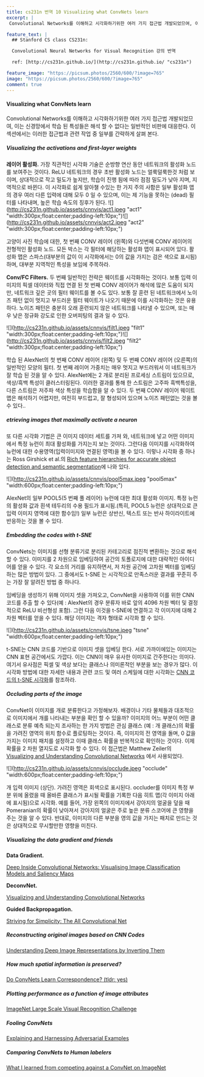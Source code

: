 ```yaml
---
title: cs231n 번역 10 Visualizing what ConvNets learn
excerpt: |
 Convolutional Networks를 이해하고 시각화하기위한 여러 가지 접근법 개발되었므여, 이는 신경망에서 학습 된 특성들은 해석 할 수 없다는 일반적인 비판에 대응한다. 이 섹션에서는 이러한 접근법과 관련 작업 중 일부를 간략하게 살펴 본다.   

feature_text: |
  ## Stanford CS class CS231n: 

  Convolutional Neural Networks for Visual Recognition 강의 번역

  ref: [http://cs231n.github.io/](http://cs231n.github.io/ "cs231n")

feature_image: "https://picsum.photos/2560/600/?image=765"
image: "https://picsum.photos/2560/600/?image=765"
comment: true
---
```



#### Visualizing what ConvNets learn
Convolutional Networks를 이해하고 시각화하기위한 여러 가지 접근법 개발되었므여, 이는 신경망에서 학습 된 특성들은 해석 할 수 없다는 일반적인 비판에 대응한다. 이 섹션에서는 이러한 접근법과 관련 작업 중 일부를 간략하게 살펴 본다. 


##### Visualizing the activations and first-layer weights

**레이어 활성화.** 가장 직관적인 시각화 기술은 순방향 연산 동안 네트워크의 활성화 노드를 보여주는 것이다. ReLU 네트워크의 경우 초반 활성화 노드는 얼룩덜룩한것 처럼 보이며, 상대적으로 작고 밀도가 높지만, 학습이 진행 됨에 따라 점점 밀도가 낮아 지며, 지역적으로 바뀐다. 이 시각화로 쉽게 알아챌 수있는 한 가지 주의 사함은 일부 활성화 맵의 경우 여러 다른 입력에 대해 모두 0 일 수 있으며, 이는 제 기능을 못하는 (dead) 필터를 나타내며, 높은 학습 속도의 징후가 된다.
![](http://cs231n.github.io/assets/cnnvis/act1.jpeg "act1" "width:300px;float:center;padding-left:10px;")![](http://cs231n.github.io/assets/cnnvis/act2.jpeg "act2" "width:300px;float:center;padding-left:10px;") 

고양이 사진 학습에 대한, 첫 번째 CONV 레이어 (왼쪽)와 다섯번째 CONV 레이어의 전형적인 활성화 노드. 모든 박스는 각 필터에 해당하는 활성화 맵이 표시되어 있다. 활성화 맵은 스파스(대부분의 값이  이 시각화에서는 0의 값을 가지는 검은 색으로 표시됨)하며, 대부분 지역적인 특성을 보임에 주목하라. 

**Conv/FC Filters.** 두 번째 일반적인 전략은 웨이트를 시각화하는 것이다. 보통 입력 이미지의 픽셀 데이터와 직접 연결 된 첫 번째 CONV 레이어가 해석에 많은 도움이 되지만, 네트워크 깊은 곳의 필터 웨이트를 볼 수도 있다. 보통 잘 훈련 된 네트워크에서 노이즈 패턴 없이 멋지고 부드러운 필터 웨이트가 나오기 때문에 이를 시각화하는 것은 유용하다. 노이즈 패턴은 충분히 오래 훈련되지 않은 네트워크를 나타낼 수 있으며, 또는 매우 낮은 정규화 강도로 인한 오버피팅의 결과 일 수 있다. 

![](http://cs231n.github.io/assets/cnnvis/filt1.jpeg "filt1" "width:300px;float:center;padding-left:10px;")![](http://cs231n.github.io/assets/cnnvis/filt2.jpeg "filt2" "width:300px;float:center;padding-left:10px;") 

학습 된 AlexNet의 첫 번째 CONV 레이어 (왼쪽) 및 두 번째 CONV 레이어 (오른쪽)의 일반적인 모양의 필터. 첫 번째 레이어 가중치는 매우 멋지고 부드러워서 이 네트워크가 잘 학습 된 것을 알 수 있다. AlexNet에는 2 개로 분리된 프로세싱 스트림이 있으므로, 색상/흑백 특성이 클러스터링된다. 이러한 결과를 통해 한 스트림은 고주파 흑백특성을, 다른 스트림은 저주파 색상 특성을 학습함을 알 수 있다. 두 번째 CONV 레이어 웨이트 맵은 해석하기 어렵지만, 여전히 부드럽고, 잘 형성되어 있으며 노이즈 패턴없는 것을 볼 수 있다..

##### etrieving images that maximally activate a neuron

또 다른 시각화 기법은 큰 이미지 데이터 세트를 가져 와, 네트워크에 넣고 어떤 이미지에서 특정 뉴런이 최대 활성화를 가지는지 보는 것이다. 그런다음 이미지를 시각화하여 뉴런에 대한 수용영역(입력이미지와 연결된 영역)을 볼 수 있다. 이렇나 시각화 중 하나는 Ross Girshick et al.의 [Rich feature hierarchies for accurate object detection and semantic segmentation](http://arxiv.org/abs/1311.2524)에 나와 있다.

![](http://cs231n.github.io/assets/cnnvis/pool5max.jpeg "pool5max" "width:600px;float:center;padding-left:10px;")

AlexNet의 일부 POOL5(5 번째 풀 레이어) 뉴런에 대한 최대 활성화 이미지. 특정 뉴런의 활성화 값과 흰색 테두리의 수용 필드가 표시됨.(특히, POOL5 뉴런은 상대적으로 큰 입력 이미지 영역에 대한 함수임!) 일부 뉴런은 상반신, 텍스트 또는 반사 하이라이트에 반응하는 것을 볼 수 있다.

##### Embedding the codes with t-SNE

ConvNets는 이미지를 선형 분류기로 분리된 카테고리로 점진적 변환하는 것으로 해석 할 수 있다. 이미지를 2 차원으로 임베딩하여 공간의 토폴로지에 대한 대략적인 아이디어를 얻을 수 있다. 각 요소의 거리를 유지하면서, 저 차원 공간에 고차원 벡터를 임베딩하는 많은 방법이 있다. 그 중에서도 t-SNE 는 시각적으로 만족스러운 결과를 꾸준히 주는 가장 잘 알려진 방법 중 하나다.

임베딩을 생성하기 위해 이미지 셋을 가져오고, ConvNet을 사용하여 이를 위한 CNN 코드를 추출 할 수 있다(예 : AlexNet의 경우 분류자 ​​바로 앞의 4096 차원 벡터 및 결정적으로 ReLU 비선형성 포함). 그런 다음 이것을 t-SNE에 연결하고 각 이미지에 대해 2차원 벡터를 얻을 수 있다. 해당 이미지는 격자 형태로 시각화 할 수 있다.

![](http://cs231n.github.io/assets/cnnvis/tsne.jpeg "tsne" "width:600px;float:center;padding-left:10px;")

t-SNE는 CNN 코드를 기반으로 이미지 셋을 임베딩 한다. 서로 가까이에있는 이미지는 CNN 표현 공간에서도 가깝다. 이는 CNN이 매우 유사한 이미지로 간주한다는 의미다. 여기서 유사점은 픽셀 및 색상 보다는 클래스나 의미론적인 부분을 보는 경우가 많다. 이 시각화 방법에 대한 자세한 내용과 관련 코드 및 여러 스케일에 대한 시각화는 [CNN 코드의 t-SNE 시각화](http://cs.stanford.edu/people/karpathy/cnnembed/)를 참조하라. 

##### Occluding parts of the image

ConvNet이 이미지를 개로 분류한다고 가정해보자. 배경이나 기타 물체들과 대조적으로 이미지에서 개를 나타내는 부분을 확인 할 수 있을까? 이미지의 어느 부분이 어떤 클래스로 분류 예측 되는지 조사하는 한 가지 방법은 관심 클래스 (예 : 개 클래스)의 확률을 가려진 영역의 위치 함수로 플로팅하는 것이다. 즉, 이미지의 전 영역을 돌며, 0 값을 가지는 이미지 패치를 설정하고 이때 클래스 확률을 반복적으로 확인하는 것이다. 이제 확률을 2 차원 열지도로 시각화 할 수 있다. 이 접근법은 Matthew Zeiler의 [Visualizing and Understanding Convolutional Networks](http://arxiv.org/abs/1311.2901) 에서 사용되었다.

![](http://cs231n.github.io/assets/cnnvis/occlude.jpeg "occlude" "width:600px;float:center;padding-left:10px;")

개 입력 이미지 (상단). 가려진 영역은 회색으로 표시된다. occluder를 이미지 특정 부분 위에 올렸을 때 올바른 클래스가 표시될 확률을 기록한 다음 히트 맵(각 이미지 아래에 표시됨)으로 시각화. 예를 들어, 가장 왼쪽의 이미지에서 강아지의 얼굴을 덮을 때 Pomeranian의 확률이 낮아져서 강아지의 얼굴은 주로 높은 분류 스코어에 큰 영향을 주는 것을 알 수 있다. 반대로, 이미지의 다른 부분을 영의 값을 가지는 패치로 만드는 것은 상대적으로 무시할만한 영향을 미친다. 

##### Visualizing the data gradient and friends

**Data Gradient.**

[Deep Inside Convolutional Networks: Visualising Image Classification Models and Saliency Maps](http://arxiv.org/abs/1312.6034)

**DeconvNet.**

[Visualizing and Understanding Convolutional Networks](http://arxiv.org/abs/1311.2901)

**Guided Backpropagation.**

[Striving for Simplicity: The All Convolutional Net](http://arxiv.org/abs/1412.6806)

##### Reconstructing original images based on CNN Codes

[Understanding Deep Image Representations by Inverting Them](http://arxiv.org/abs/1412.0035)

##### How much spatial information is preserved?
[Do ConvNets Learn Correspondence? (tldr: yes)](http://papers.nips.cc/paper/5420-do-convnets-learn-correspondence.pdf)

##### Plotting performance as a function of image attributes

[ImageNet Large Scale Visual Recognition Challenge](http://arxiv.org/abs/1409.0575)

##### Fooling ConvNets

[Explaining and Harnessing Adversarial Examples](http://arxiv.org/abs/1412.6572)

##### Comparing ConvNets to Human labelers

[What I learned from competing against a ConvNet on ImageNet](http://karpathy.github.io/2014/09/02/what-i-learned-from-competing-against-a-convnet-on-imagenet/)

